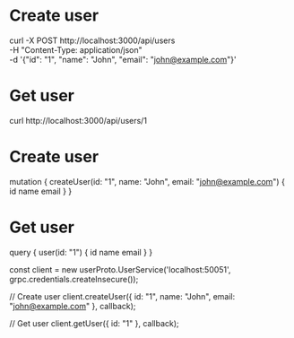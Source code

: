# Create user
curl -X POST http://localhost:3000/api/users \
  -H "Content-Type: application/json" \
  -d '{"id": "1", "name": "John", "email": "john@example.com"}'

# Get user
curl http://localhost:3000/api/users/1

# Create user
mutation {
  createUser(id: "1", name: "John", email: "john@example.com") {
    id
    name
    email
  }
}

# Get user
query {
  user(id: "1") {
    id
    name
    email
  }
}

const client = new userProto.UserService('localhost:50051', grpc.credentials.createInsecure());

// Create user
client.createUser({
  id: "1",
  name: "John",
  email: "john@example.com"
}, callback);

// Get user
client.getUser({ id: "1" }, callback);